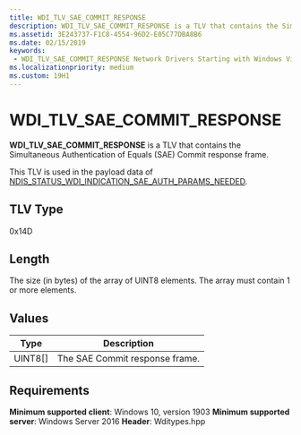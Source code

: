 ```yaml
---
title: WDI_TLV_SAE_COMMIT_RESPONSE
description: WDI_TLV_SAE_COMMIT_RESPONSE is a TLV that contains the Simultaneous Authentication of Equals (SAE) Commit response frame.
ms.assetid: 3E243737-F1C8-4554-96D2-E05C77DBA8B6
ms.date: 02/15/2019
keywords:
 - WDI_TLV_SAE_COMMIT_RESPONSE Network Drivers Starting with Windows Vista
ms.localizationpriority: medium
ms.custom: 19H1
---
```


# WDI_TLV_SAE_COMMIT_RESPONSE

**WDI_TLV_SAE_COMMIT_RESPONSE** is a TLV that contains the Simultaneous Authentication of Equals (SAE) Commit response frame.

This TLV is used in the payload data of [NDIS_STATUS_WDI_INDICATION_SAE_AUTH_PARAMS_NEEDED](ndis-status-wdi-indication-sae-auth-params-needed.md).

## TLV Type

0x14D

## Length

The size (in bytes) of the array of UINT8 elements. The array must contain 1 or more elements.

## Values

| Type | Description |
| --- | --- |
| UINT8[] | The SAE Commit response frame. |

## Requirements

**Minimum supported client**: Windows 10, version 1903
**Minimum supported server**: Windows Server 2016
**Header**: Wditypes.hpp
